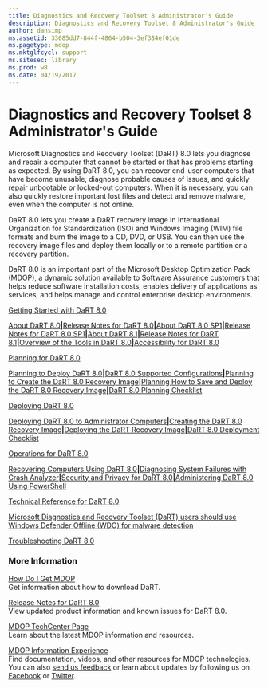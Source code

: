 ```yaml
---
title: Diagnostics and Recovery Toolset 8 Administrator's Guide
description: Diagnostics and Recovery Toolset 8 Administrator's Guide
author: dansimp
ms.assetid: 33685dd7-844f-4864-b504-3ef384ef01de
ms.pagetype: mdop
ms.mktglfcycl: support
ms.sitesec: library
ms.prod: w8
ms.date: 04/19/2017
---
```



# Diagnostics and Recovery Toolset 8 Administrator's Guide


Microsoft Diagnostics and Recovery Toolset (DaRT) 8.0 lets you diagnose and repair a computer that cannot be started or that has problems starting as expected. By using DaRT 8.0, you can recover end-user computers that have become unusable, diagnose probable causes of issues, and quickly repair unbootable or locked-out computers. When it is necessary, you can also quickly restore important lost files and detect and remove malware, even when the computer is not online.

DaRT 8.0 lets you create a DaRT recovery image in International Organization for Standardization (ISO) and Windows Imaging (WIM) file formats and burn the image to a CD, DVD, or USB. You can then use the recovery image files and deploy them locally or to a remote partition or a recovery partition.

DaRT 8.0 is an important part of the Microsoft Desktop Optimization Pack (MDOP), a dynamic solution available to Software Assurance customers that helps reduce software installation costs, enables delivery of applications as services, and helps manage and control enterprise desktop environments.

<a href="" id="getting-started-with-dart-8-0"></a>[Getting Started with DaRT 8.0](getting-started-with-dart-80-dart-8.md)  

[About DaRT 8.0](about-dart-80-dart-8.md)**|**[Release Notes for DaRT 8.0](release-notes-for-dart-80--dart-8.md)**|**[About DaRT 8.0 SP1](about-dart-80-sp1.md)**|**[Release Notes for DaRT 8.0 SP1](release-notes-for-dart-80-sp1.md)**|**[About DaRT 8.1](about-dart-81.md)**|**[Release Notes for DaRT 8.1](release-notes-for-dart-81.md)**|**[Overview of the Tools in DaRT 8.0](overview-of-the-tools-in-dart-80-dart-8.md)**|**[Accessibility for DaRT 8.0](accessibility-for-dart-80-dart-8.md)

<a href="" id="planning-for-dart-8-0"></a>[Planning for DaRT 8.0](planning-for-dart-80-dart-8.md)  

[Planning to Deploy DaRT 8.0](planning-to-deploy-dart-80-dart-8.md)**|**[DaRT 8.0 Supported Configurations](dart-80-supported-configurations-dart-8.md)**|**[Planning to Create the DaRT 8.0 Recovery Image](planning-to-create-the-dart-80-recovery-image-dart-8.md)**|**[Planning How to Save and Deploy the DaRT 8.0 Recovery Image](planning-how-to-save-and-deploy-the-dart-80-recovery-image-dart-8.md)**|**[DaRT 8.0 Planning Checklist](dart-80-planning-checklist-dart-8.md)

<a href="" id="deploying-dart-8-0"></a>[Deploying DaRT 8.0](deploying-dart-80-dart-8.md)  

[Deploying DaRT 8.0 to Administrator Computers](deploying-dart-80-to-administrator-computers-dart-8.md)**|**[Creating the DaRT 8.0 Recovery Image](creating-the-dart-80-recovery-image-dart-8.md)**|**[Deploying the DaRT Recovery Image](deploying-the-dart-recovery-image-dart-8.md)**|**[DaRT 8.0 Deployment Checklist](dart-80-deployment-checklist-dart-8.md)

<a href="" id="operations-for-dart-8-0"></a>[Operations for DaRT 8.0](operations-for-dart-80-dart-8.md)  

[Recovering Computers Using DaRT 8.0](recovering-computers-using-dart-80-dart-8.md)**|**[Diagnosing System Failures with Crash Analyzer](diagnosing-system-failures-with-crash-analyzer--dart-8.md)**|**[Security and Privacy for DaRT 8.0](security-and-privacy-for-dart-80-dart-8.md)**|**[Administering DaRT 8.0 Using PowerShell](administering-dart-80-using-powershell-dart-8.md)

<a href="" id="technical-reference-for-dart-8-0"></a>[Technical Reference for DaRT 8.0](technical-reference-for-dart-80-new-ia.md)  

[Microsoft Diagnostics and Recovery Toolset (DaRT) users should use Windows Defender Offline (WDO) for malware detection](microsoft-diagnostics-and-recovery-toolset--dart--users-should-use-windows-defender-offline--wdo--for-malware-detection.md)

<a href="" id="troubleshooting-dart-8-0"></a>[Troubleshooting DaRT 8.0](troubleshooting-dart-80-dart-8.md)  

### More Information

<a href="" id="how-do-i-get-mdop"></a>[How Do I Get MDOP](https://go.microsoft.com/fwlink/?LinkId=322049)  
Get information about how to download DaRT.

<a href="" id="release-notes-for-dart-8-0"></a>[Release Notes for DaRT 8.0](release-notes-for-dart-80--dart-8.md)  
View updated product information and known issues for DaRT 8.0.

<a href="" id="mdop-techcenter-page"></a>[MDOP TechCenter Page](https://go.microsoft.com/fwlink/p/?LinkId=225286)  
Learn about the latest MDOP information and resources.

<a href="" id="mdop-information-experience"></a>[MDOP Information Experience](https://go.microsoft.com/fwlink/p/?LinkId=236032)  
Find documentation, videos, and other resources for MDOP technologies. You can also [send us feedback](mailto:MDOPDocs@microsoft.com) or learn about updates by following us on [Facebook](https://go.microsoft.com/fwlink/p/?LinkId=242445) or [Twitter](https://go.microsoft.com/fwlink/p/?LinkId=242447).

 

 





